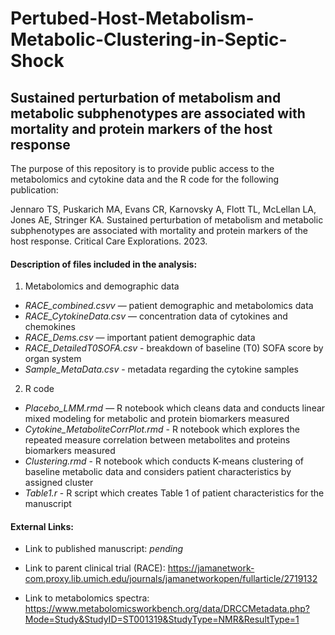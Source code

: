 # Pertubed-Host-Metabolism-Metabolic-Clustering-in-Septic-Shock

## **Sustained perturbation of metabolism and metabolic subphenotypes are associated with mortality and protein markers of the host response**

The purpose of this repository is to provide public access to the metabolomics and cytokine data and the R code for the following publication: 

Jennaro TS, Puskarich MA,  Evans CR, Karnovsky A, Flott TL, McLellan LA, Jones AE, Stringer KA. Sustained perturbation of metabolism and metabolic subphenotypes are associated with mortality and protein markers of the host response. Critical Care Explorations. 2023.

#### **Description of files included in the analysis:**

1. Metabolomics and demographic data

* *RACE_combined.csvv* — patient demographic and metabolomics data 
* *RACE_CytokineData.csv* — concentration data of cytokines and chemokines
* *RACE_Dems.csv* — important patient demographic data 
* *RACE_DetailedT0SOFA.csv* - breakdown of baseline (T0) SOFA score by organ system
* *Sample_MetaData.csv* - metadata regarding the cytokine samples 

2. R code 

* *Placebo_LMM.rmd* — R notebook which cleans data and conducts linear mixed modeling for metabolic and protein biomarkers measured  
* *Cytokine_MetaboliteCorrPlot.rmd* - R notebook which explores the repeated measure correlation between metabolites and proteins biomarkers measured 
* *Clustering.rmd* - R notebook which conducts K-means clustering of baseline metabolic data and considers patient characteristics by assigned cluster
* *Table1.r* - R script which creates Table 1 of patient characteristics for the manuscript 


#### **External Links:**

* Link to published manuscript: *pending*

* Link to parent clinical trial (RACE): https://jamanetwork-com.proxy.lib.umich.edu/journals/jamanetworkopen/fullarticle/2719132

* Link to metabolomics spectra: https://www.metabolomicsworkbench.org/data/DRCCMetadata.php?Mode=Study&StudyID=ST001319&StudyType=NMR&ResultType=1
